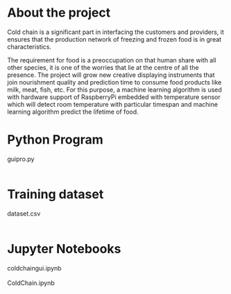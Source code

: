 <h1>About the project</h1>
Cold chain is a significant part in interfacing the customers and providers, it ensures that the production network of freezing and frozen food is in great characteristics.

The requirement for food is a preoccupation on that human share with all other species, it is one of the worries that lie at the centre of all the presence. The project will grow new creative displaying instruments that join nourishment quality and prediction time to consume food products like milk, meat, fish, etc. For this purpose, a machine learning algorithm is used with hardware support of RaspberryPi embedded with temperature sensor which will detect room temperature with particular timespan and machine learning algorithm predict the lifetime of food.

<h1>Python Program</h1>
guipro.py
<br></br>
<h1> Training dataset</h1>
dataset.csv
<br></br>
<h1>Jupyter Notebooks</h1>
coldchaingui.ipynb<br></br>
ColdChain.ipynb
